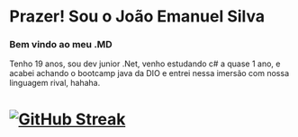 # Prazer! Sou o João Emanuel Silva
### Bem vindo ao meu .MD

Tenho 19 anos, sou dev junior .Net, venho estudando c# a quase 1 ano, e acabei achando o bootcamp java da DIO e entrei nessa imersão com nossa linguagem rival, hahaha.

# [![GitHub Streak](https://streak-stats.demolab.com/?user=jaomann&theme=bear&background=000&border=30A3DC&dates=FFF)](https://git.io/streak-stats)
